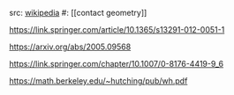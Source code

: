 src: [wikipedia](https://en.wikipedia.org/wiki/Weinstein_conjecture) 
#: [[contact geometry]] 

https://link.springer.com/article/10.1365/s13291-012-0051-1

https://arxiv.org/abs/2005.09568

https://link.springer.com/chapter/10.1007/0-8176-4419-9_6

https://math.berkeley.edu/~hutching/pub/wh.pdf

